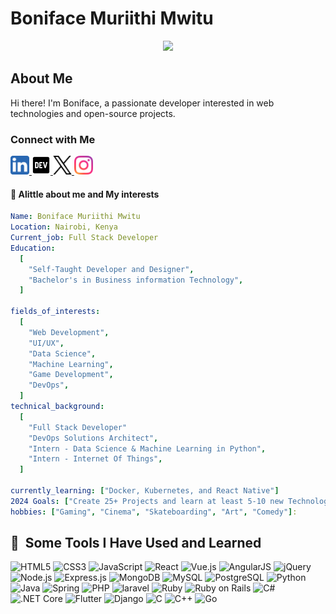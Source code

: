 # Boniface Muriithi Mwitu

<p align="center">
  <img src="https://capsule-render.vercel.app/api?type=waving&height=300&color=gradient&text=Hello%20there"/>
</p>

## About Me

Hi there! I'm Boniface, a passionate developer interested in web technologies and open-source projects.

### Connect with Me

<a href="https://www.linkedin.com/in/boniface-muriithi-0347052a6">
  <img src="link.png" height="30" width="30" alt="LinkedIn">
</a>
<a href="https://www.dev.to/bonifacemuriithi/">
  <img src="dev.png" height="30" width="30" alt="Medium">
</a>
<a href="https://www.x.com/bonieafc">
  <img src="x.png" height="30" width="30" alt="Dev.to">
</a>
<a href="https://www.instagram.com/mureithi_3">
  <img src="instagram.png" height="30" width="30" alt="Portfolio">
</a>


#### :rocket: Alittle about me and My interests

```yaml
Name: Boniface Muriithi Mwitu
Location: Nairobi, Kenya
Current_job: Full Stack Developer
Education:
  [
    "Self-Taught Developer and Designer",
    "Bachelor's in Business information Technology",
  ]

fields_of_interests:
  [
    "Web Development",
    "UI/UX",
    "Data Science",
    "Machine Learning",
    "Game Development",
    "DevOps",
  ]
technical_background:
  [
    "Full Stack Developer"
    "DevOps Solutions Architect",
    "Intern - Data Science & Machine Learning in Python",
    "Intern - Internet Of Things",
  ]
  
currently_learning: ["Docker, Kubernetes, and React Native"]
2024 Goals: ["Create 25+ Projects and learn at least 5-10 new Technologies."]
hobbies: ["Gaming", "Cinema", "Skateboarding", "Art", "Comedy"]:
```
<h2> 🚀 &nbsp;Some Tools I Have Used and Learned</h2>

<p align="left">
  <img src="https://cdn.jsdelivr.net/gh/devicons/devicon/icons/html5/html5-original.svg" alt="HTML5" width="45" height="45"/>
  <img src="https://cdn.jsdelivr.net/gh/devicons/devicon/icons/css3/css3-original.svg" alt="CSS3" width="45" height="45"/>
  <img src="https://cdn.jsdelivr.net/gh/devicons/devicon/icons/javascript/javascript-original.svg" alt="JavaScript" width="45" height="45"/>
  <img src="https://cdn.jsdelivr.net/gh/devicons/devicon/icons/react/react-original.svg" alt="React" width="45" height="45"/>
  <img src="https://cdn.jsdelivr.net/gh/devicons/devicon/icons/vuejs/vuejs-original.svg" alt="Vue.js" width="45" height="45"/>
  <img src="https://cdn.jsdelivr.net/gh/devicons/devicon/icons/angularjs/angularjs-original.svg" alt="AngularJS" width="45" height="45"/>
  <img src="https://cdn.jsdelivr.net/gh/devicons/devicon/icons/jquery/jquery-original.svg" alt="jQuery" width="45" height="45"/>
  <img src="https://cdn.jsdelivr.net/gh/devicons/devicon/icons/nodejs/nodejs-original.svg" alt="Node.js" width="45" height="45"/>
  <img src="https://cdn.jsdelivr.net/gh/devicons/devicon/icons/express/express-original.svg" alt="Express.js" width="45" height="45"/>
  <img src="https://cdn.jsdelivr.net/gh/devicons/devicon/icons/mongodb/mongodb-original.svg" alt="MongoDB" width="45" height="45"/>
  <img src="https://cdn.jsdelivr.net/gh/devicons/devicon/icons/mysql/mysql-original.svg" alt="MySQL" width="45" height="45"/>
  <img src="https://cdn.jsdelivr.net/gh/devicons/devicon/icons/postgresql/postgresql-original.svg" alt="PostgreSQL" width="45" height="45"/>
  <img src="https://cdn.jsdelivr.net/gh/devicons/devicon/icons/python/python-original.svg" alt="Python" width="45" height="45"/>
  <img src="https://cdn.jsdelivr.net/gh/devicons/devicon/icons/java/java-original.svg" alt="Java" width="45" height="45"/>
  <img src="https://cdn.jsdelivr.net/gh/devicons/devicon/icons/spring/spring-original.svg" alt="Spring" width="45" height="45"/>
  <img src="https://cdn.jsdelivr.net/gh/devicons/devicon/icons/php/php-original.svg" alt="PHP" width="45" height="45"/>
  <img src="https://cdn.jsdelivr.net/gh/devicons/devicon@latest/icons/laravel/laravel-original.svg" alt="laravel" width="45" height="45"/>
  <img src="https://cdn.jsdelivr.net/gh/devicons/devicon/icons/ruby/ruby-original.svg" alt="Ruby" width="45" height="45"/>
  <img src="https://cdn.jsdelivr.net/gh/devicons/devicon/icons/rails/rails-original-wordmark.svg" alt="Ruby on Rails" width="45" height="45"/>
  <img src="https://cdn.jsdelivr.net/gh/devicons/devicon/icons/csharp/csharp-original.svg" alt="C#" width="45" height="45"/>
  <img src="https://cdn.jsdelivr.net/gh/devicons/devicon/icons/dotnetcore/dotnetcore-original.svg" alt=".NET Core" width="45" height="45"/>
  <img src="https://cdn.jsdelivr.net/gh/devicons/devicon/icons/flutter/flutter-original.svg" alt="Flutter" width="45" height="45"/>
  <img src="https://cdn.jsdelivr.net/gh/devicons/devicon@latest/icons/django/django-plain.svg"  alt="Django" width="45" height="45"/>
  <img src="https://cdn.jsdelivr.net/gh/devicons/devicon/icons/c/c-original.svg" alt="C" width="45" height="45"/>
  <img src="https://cdn.jsdelivr.net/gh/devicons/devicon/icons/cplusplus/cplusplus-original.svg" alt="C++" width="45" height="45"/>
  <img src="https://cdn.jsdelivr.net/gh/devicons/devicon/icons/go/go-original.svg" alt="Go" width="45" height="45"/>
</p>





